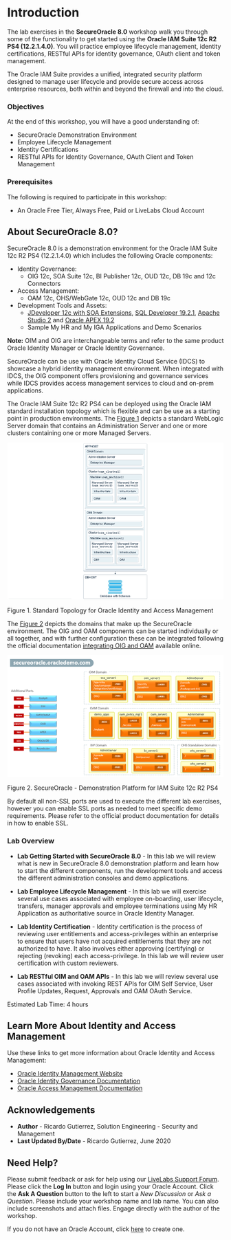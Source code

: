 # Introduction

The lab exercises in the **SecureOracle 8.0** workshop walk you through some of the functionality to get started using the **Oracle IAM Suite 12c R2 PS4 (12.2.1.4.0)**. You will practice employee lifecycle management, identity certifications, RESTful APIs for identity governance, OAuth client and token management.

The Oracle IAM Suite provides a unified, integrated security platform designed to manage user lifecycle and provide secure access across enterprise resources, both within and beyond the firewall and into the cloud.

### Objectives
At the end of this workshop, you will have a good understanding of:
- SecureOracle Demonstration Environment
- Employee Lifecycle Management
- Identity Certifications
- RESTful APIs for Identity Governance, OAuth Client and Token Management

### Prerequisites
The following is required to participate in this workshop:
* An Oracle Free Tier, Always Free, Paid or LiveLabs Cloud Account

## About SecureOracle 8.0?
SecureOracle 8.0 is a demonstration environment for the Oracle IAM Suite 12c R2 PS4 (12.2.1.4.0) which includes the following Oracle components:

* Identity Governance:
	* OIG 12c, SOA Suite 12c, BI Publisher 12c, OUD 12c, DB 19c and 12c Connectors
* Access Management:
	* OAM 12c, OHS/WebGate 12c, OUD 12c and DB 19c
* Development Tools and Assets:
	* [JDeveloper 12c with SOA Extensions](http://www.oracle.com/technetwork/middleware/soasuite/downloads/index.html), [SQL Developer 19.2.1](https://www.oracle.com/database/technologies/appdev/sql-developer.html), [Apache Studio 2](https://directory.apache.org/studio/) and [Oracle APEX 19.2](https://apex.oracle.com/en/)
	* Sample My HR and My IGA Applications and Demo Scenarios

**Note:** OIM and OIG are interchangeable terms and refer to the same product Oracle Identity Manager or Oracle Identity Governance.

SecureOracle can be use with Oracle Identity Cloud Service (IDCS) to showcase a hybrid identity management environment. When integrated with IDCS, the OIG component offers provisioning and governance services while IDCS provides access management services to cloud and on-prem applications.

The Oracle IAM Suite 12c R2 PS4 can be deployed using the Oracle IAM standard installation topology which is flexible and can be use as a starting point in production environments. The [Figure 1](#image-01) depicts a standard WebLogic Server domain that contains an Administration Server and one or more clusters containing one or more Managed Servers.

<a name="image-01"></a>![Image](images/idm12cps4-standard-topology2.png)

Figure 1. Standard Topology for Oracle Identity and Access Management

The [Figure 2](#image-02) depicts the domains that make up the SecureOracle environment. The OIG and OAM components can be started individually or all together, and with further configuration these can be integrated following the official documentation [integrating OIG and OAM](https://docs.oracle.com/en/middleware/idm/suite/12.2.1.4/integrate.html) available online.

<a name="image-02"></a>![Image](images/img-sodomains.png)

Figure 2. SecureOracle - Demonstration Platform for IAM Suite 12c R2 PS4

By default all non-SSL ports are used to execute the different lab exercises, however you can enable SSL ports as needed to meet specific demo requirements. Please refer to the official product documentation for details in how to enable SSL.

### Lab Overview

- **Lab Getting Started with SecureOracle 8.0** -
    In this lab we will review what is new in SecureOracle 8.0 demonstration platform and learn how to start the different components, run the development tools and access the different administration consoles and demo applications.

- **Lab Employee Lifecycle Management** -
    In this lab we will exercise several use cases associated with employee on-boarding, user lifecycle, transfers, manager approvals and employee terminations using My HR Application as authoritative source in Oracle Identity Manager.

- **Lab Identity Certification** -
    Identity certification is the process of reviewing user entitlements and access-privileges within an enterprise to ensure that users have not acquired entitlements that they are not authorized to have. It also involves either approving (certifying) or rejecting (revoking) each access-privilege. In this lab we will review user certification with custom reviewers.

- **Lab RESTful OIM and OAM APIs** -
    In this lab we will review several use cases associated with invoking REST APIs for OIM Self Service, User Profile Updates, Request, Approvals and OAM OAuth Service.

Estimated Lab Time: 4 hours

## Learn More About Identity and Access Management
Use these links to get more information about Oracle Identity and Access Management:
- <a href="https://docs.oracle.com/en/middleware/idm/suite/12.2.1.4/index.html" target="\_blank">Oracle Identity Management Website</a>
- <a href="https://docs.oracle.com/en/middleware/idm/identity-governance/12.2.1.4/index.html" target="\_blank">Oracle Identity Governance Documentation</a>
- <a href="https://docs.oracle.com/en/middleware/idm/access-manager/12.2.1.4/books.html" target="\_blank">Oracle Access Management Documentation</a>

## Acknowledgements
- **Author** - Ricardo Gutierrez, Solution Engineering - Security and Management
- **Last Updated By/Date** - Ricardo Gutierrez, June 2020

## Need Help?
Please submit feedback or ask for help using our [LiveLabs Support Forum](https://community.oracle.com/tech/developers/categories/goldengate-on-premises). Please click the **Log In** button and login using your Oracle Account. Click the **Ask A Question** button to the left to start a *New Discussion* or *Ask a Question*.  Please include your workshop name and lab name.  You can also include screenshots and attach files.  Engage directly with the author of the workshop.

If you do not have an Oracle Account, click [here](https://profile.oracle.com/myprofile/account/create-account.jspx) to create one.

